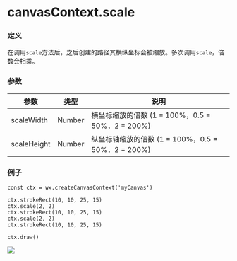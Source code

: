 <!-- https://developers.weixin.qq.com/miniprogram/dev/api/canvas/scale.html -->

canvasContext.scale
===================

### 定义

在调用`scale`方法后，之后创建的路径其横纵坐标会被缩放。多次调用`scale`，倍数会相乘。

### 参数

  参数          |  类型     |  说明                                      
----------------|-----------|--------------------------------------------
  scaleWidth    |  Number   |横坐标缩放的倍数 (1 = 100%，0.5 = 50%，2 = 200%)
  scaleHeight   |  Number   |纵坐标轴缩放的倍数 (1 = 100%，0.5 = 50%，2 = 200%)

### 例子

    const ctx = wx.createCanvasContext('myCanvas')
    
    ctx.strokeRect(10, 10, 25, 15)
    ctx.scale(2, 2)
    ctx.strokeRect(10, 10, 25, 15)
    ctx.scale(2, 2)
    ctx.strokeRect(10, 10, 25, 15)
    
    ctx.draw()
    

![](https://mp.weixin.qq.com/debug/wxadoc/dev/image/canvas/scale.png)
